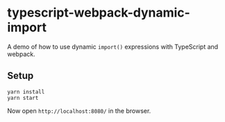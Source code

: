 # typescript-webpack-dynamic-import

A demo of how to use dynamic `import()` expressions with TypeScript and webpack.

## Setup

```
yarn install
yarn start
```

Now open `http://localhost:8080/` in the browser.
